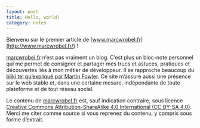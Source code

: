 ```yaml
---
layout: post
title: Hello, world!
category: notes
---
```


Bienvenu sur le premier article de [www.marcwrobel.fr](http://www.marcwrobel.fr/) !

[marcwrobel.fr](http://www.marcwrobel.fr/) n’est pas vraiment un blog. C’est plus un bloc-note personnel qui me permet
de consigner et partager mes trucs et astuces, pratiques et découvertes liés à mon métier de développeur. Il se
rapproche beaucoup du [bliki tel qu’expliqué par Martin Fowler](https://www.martinfowler.com/bliki/WhatIsaBliki.html).
Ce site m’assure aussi une présence sur le web stable et, dans une certaine mesure, indépendante de toute plateforme et
de tout réseau social.

Le contenu de [marcwrobel.fr](http://www.marcwrobel.fr/) est, sauf indication contraire, sous
licence [Creative Commons Attribution-ShareAlike 4.0 International
(CC BY-SA 4.0)](https://creativecommons.org/licenses/by-sa/4.0/deed.fr). Merci me citer comme source si vous reprenez du
contenu, y compris sous forme d’extrait.
